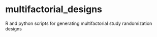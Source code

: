 # multifactorial_designs
R and python scripts for generating multifactorial study randomization designs
